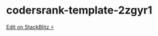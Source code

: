 # codersrank-template-2zgyr1

[Edit on StackBlitz ⚡️](https://stackblitz.com/edit/codersrank-template-2zgyr1)
